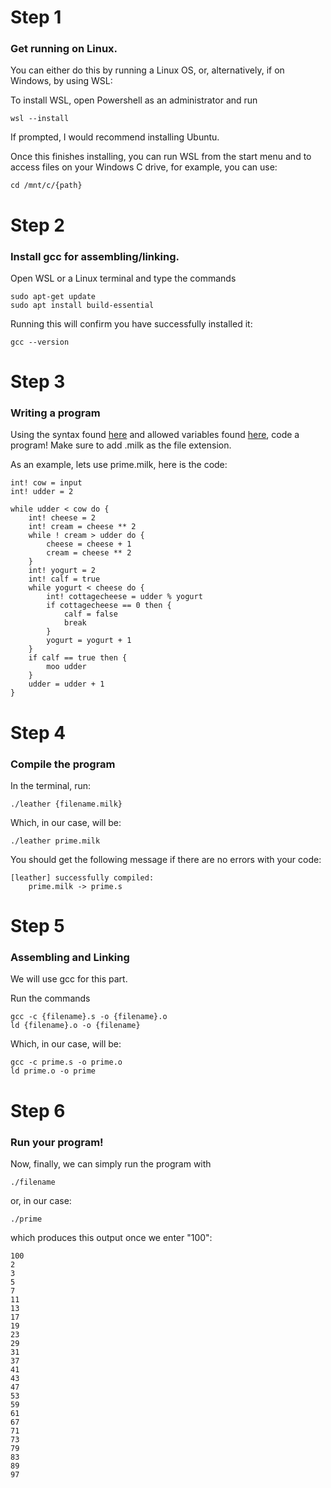 # Step 1
### Get running on Linux.
You can either do this by running a Linux OS, or, alternatively, if on Windows, by using WSL:

To install WSL, open Powershell as an administrator and run
```
wsl --install
```

If prompted, I would recommend installing Ubuntu.

Once this finishes installing, you can run WSL from the start menu and to access files on your Windows C drive, for example, you can use: 

```
cd /mnt/c/{path}
```

# Step 2
### Install gcc for assembling/linking.

Open WSL or a Linux terminal and type the commands

```
sudo apt-get update
sudo apt install build-essential
```

Running this will confirm you have successfully installed it:
```
gcc --version
```

# Step 3
### Writing a program

Using the syntax found [here](https://github.com/6043/milk_lang/blob/main/syntax.txt) and allowed variables found [here](https://github.com/6043/milk_lang/blob/main/allowed_vars.txt), code a program! Make sure to add .milk as the file extension.

As an example, lets use prime.milk, here is the code:

```
int! cow = input
int! udder = 2

while udder < cow do {
    int! cheese = 2
    int! cream = cheese ** 2
    while ! cream > udder do {
        cheese = cheese + 1
        cream = cheese ** 2
    }
    int! yogurt = 2
    int! calf = true
    while yogurt < cheese do {
        int! cottagecheese = udder % yogurt
        if cottagecheese == 0 then {
            calf = false
            break
        }
        yogurt = yogurt + 1
    }
    if calf == true then {
        moo udder
    }
    udder = udder + 1
}
```

# Step 4
### Compile the program

In the terminal, run:

```
./leather {filename.milk}
```

Which, in our case, will be:

```
./leather prime.milk
```

You should get the following message if there are no errors with your code:

```
[leather] successfully compiled:
    prime.milk -> prime.s
```

# Step 5 
### Assembling and Linking

We will use gcc for this part.

Run the commands 

```
gcc -c {filename}.s -o {filename}.o
ld {filename}.o -o {filename}
```

Which, in our case, will be:

```
gcc -c prime.s -o prime.o
ld prime.o -o prime
```

# Step 6
### Run your program!

Now, finally, we can simply run the program with

```
./filename
```

or, in our case:

```
./prime
```

which produces this output once we enter "100":

```
100
2
3
5
7
11
13
17
19
23
29
31
37
41
43
47
53
59
61
67
71
73
79
83
89
97
```


